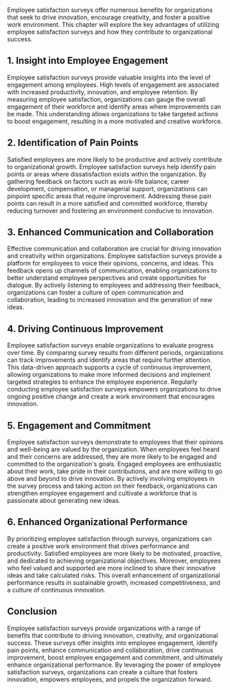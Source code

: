 
Employee satisfaction surveys offer numerous benefits for organizations that seek to drive innovation, encourage creativity, and foster a positive work environment. This chapter will explore the key advantages of utilizing employee satisfaction surveys and how they contribute to organizational success.

1\. **Insight into Employee Engagement**
---------------------------------------

Employee satisfaction surveys provide valuable insights into the level of engagement among employees. High levels of engagement are associated with increased productivity, innovation, and employee retention. By measuring employee satisfaction, organizations can gauge the overall engagement of their workforce and identify areas where improvements can be made. This understanding allows organizations to take targeted actions to boost engagement, resulting in a more motivated and creative workforce.

2\. **Identification of Pain Points**
------------------------------------

Satisfied employees are more likely to be productive and actively contribute to organizational growth. Employee satisfaction surveys help identify pain points or areas where dissatisfaction exists within the organization. By gathering feedback on factors such as work-life balance, career development, compensation, or managerial support, organizations can pinpoint specific areas that require improvement. Addressing these pain points can result in a more satisfied and committed workforce, thereby reducing turnover and fostering an environment conducive to innovation.

3\. **Enhanced Communication and Collaboration**
-----------------------------------------------

Effective communication and collaboration are crucial for driving innovation and creativity within organizations. Employee satisfaction surveys provide a platform for employees to voice their opinions, concerns, and ideas. This feedback opens up channels of communication, enabling organizations to better understand employee perspectives and create opportunities for dialogue. By actively listening to employees and addressing their feedback, organizations can foster a culture of open communication and collaboration, leading to increased innovation and the generation of new ideas.

4\. **Driving Continuous Improvement**
-------------------------------------

Employee satisfaction surveys enable organizations to evaluate progress over time. By comparing survey results from different periods, organizations can track improvements and identify areas that require further attention. This data-driven approach supports a cycle of continuous improvement, allowing organizations to make more informed decisions and implement targeted strategies to enhance the employee experience. Regularly conducting employee satisfaction surveys empowers organizations to drive ongoing positive change and create a work environment that encourages innovation.

5\. **Engagement and Commitment**
--------------------------------

Employee satisfaction surveys demonstrate to employees that their opinions and well-being are valued by the organization. When employees feel heard and their concerns are addressed, they are more likely to be engaged and committed to the organization's goals. Engaged employees are enthusiastic about their work, take pride in their contributions, and are more willing to go above and beyond to drive innovation. By actively involving employees in the survey process and taking action on their feedback, organizations can strengthen employee engagement and cultivate a workforce that is passionate about generating new ideas.

6\. **Enhanced Organizational Performance**
------------------------------------------

By prioritizing employee satisfaction through surveys, organizations can create a positive work environment that drives performance and productivity. Satisfied employees are more likely to be motivated, proactive, and dedicated to achieving organizational objectives. Moreover, employees who feel valued and supported are more inclined to share their innovative ideas and take calculated risks. This overall enhancement of organizational performance results in sustainable growth, increased competitiveness, and a culture of continuous innovation.

Conclusion
----------

Employee satisfaction surveys provide organizations with a range of benefits that contribute to driving innovation, creativity, and organizational success. These surveys offer insights into employee engagement, identify pain points, enhance communication and collaboration, drive continuous improvement, boost employee engagement and commitment, and ultimately enhance organizational performance. By leveraging the power of employee satisfaction surveys, organizations can create a culture that fosters innovation, empowers employees, and propels the organization forward.

